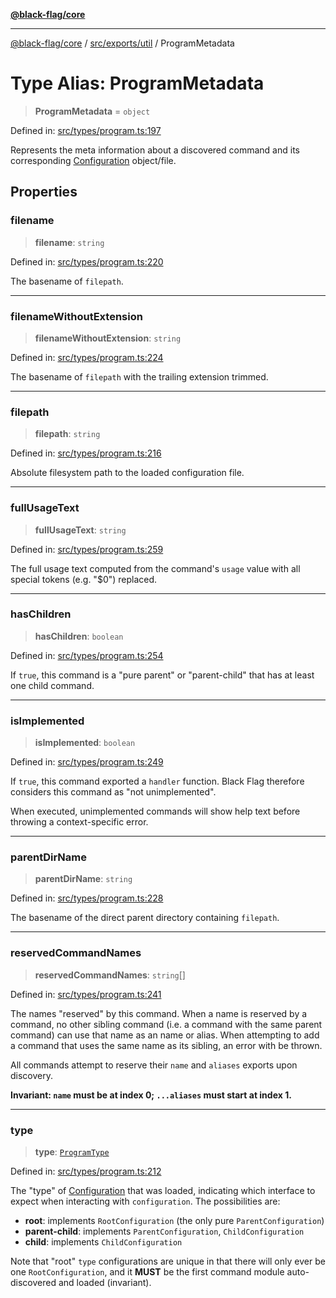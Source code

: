[**@black-flag/core**](../../../../README.md)

***

[@black-flag/core](../../../../README.md) / [src/exports/util](../README.md) / ProgramMetadata

# Type Alias: ProgramMetadata

> **ProgramMetadata** = `object`

Defined in: [src/types/program.ts:197](https://github.com/Xunnamius/black-flag/blob/6975ac4841c42ac3213d392b5cb06d13a72628a4/src/types/program.ts#L197)

Represents the meta information about a discovered command and its
corresponding [Configuration](../../type-aliases/Configuration.md) object/file.

## Properties

### filename

> **filename**: `string`

Defined in: [src/types/program.ts:220](https://github.com/Xunnamius/black-flag/blob/6975ac4841c42ac3213d392b5cb06d13a72628a4/src/types/program.ts#L220)

The basename of `filepath`.

***

### filenameWithoutExtension

> **filenameWithoutExtension**: `string`

Defined in: [src/types/program.ts:224](https://github.com/Xunnamius/black-flag/blob/6975ac4841c42ac3213d392b5cb06d13a72628a4/src/types/program.ts#L224)

The basename of `filepath` with the trailing extension trimmed.

***

### filepath

> **filepath**: `string`

Defined in: [src/types/program.ts:216](https://github.com/Xunnamius/black-flag/blob/6975ac4841c42ac3213d392b5cb06d13a72628a4/src/types/program.ts#L216)

Absolute filesystem path to the loaded configuration file.

***

### fullUsageText

> **fullUsageText**: `string`

Defined in: [src/types/program.ts:259](https://github.com/Xunnamius/black-flag/blob/6975ac4841c42ac3213d392b5cb06d13a72628a4/src/types/program.ts#L259)

The full usage text computed from the command's `usage` value with all
special tokens (e.g. "$0") replaced.

***

### hasChildren

> **hasChildren**: `boolean`

Defined in: [src/types/program.ts:254](https://github.com/Xunnamius/black-flag/blob/6975ac4841c42ac3213d392b5cb06d13a72628a4/src/types/program.ts#L254)

If `true`, this command is a "pure parent" or "parent-child" that has at
least one child command.

***

### isImplemented

> **isImplemented**: `boolean`

Defined in: [src/types/program.ts:249](https://github.com/Xunnamius/black-flag/blob/6975ac4841c42ac3213d392b5cb06d13a72628a4/src/types/program.ts#L249)

If `true`, this command exported a `handler` function. Black Flag therefore
considers this command as "not unimplemented".

When executed, unimplemented commands will show help text before throwing a
context-specific error.

***

### parentDirName

> **parentDirName**: `string`

Defined in: [src/types/program.ts:228](https://github.com/Xunnamius/black-flag/blob/6975ac4841c42ac3213d392b5cb06d13a72628a4/src/types/program.ts#L228)

The basename of the direct parent directory containing `filepath`.

***

### reservedCommandNames

> **reservedCommandNames**: `string`[]

Defined in: [src/types/program.ts:241](https://github.com/Xunnamius/black-flag/blob/6975ac4841c42ac3213d392b5cb06d13a72628a4/src/types/program.ts#L241)

The names "reserved" by this command. When a name is reserved by a command,
no other sibling command (i.e. a command with the same parent command) can
use that name as an name or alias. When attempting to add a command that
uses the same name as its sibling, an error with be thrown.

All commands attempt to reserve their `name` and `aliases` exports upon
discovery.

**Invariant: `name` must be at index 0; `...aliases` must start at index
1.**

***

### type

> **type**: [`ProgramType`](ProgramType.md)

Defined in: [src/types/program.ts:212](https://github.com/Xunnamius/black-flag/blob/6975ac4841c42ac3213d392b5cb06d13a72628a4/src/types/program.ts#L212)

The "type" of [Configuration](../../type-aliases/Configuration.md) that was loaded, indicating which
interface to expect when interacting with `configuration`. The
possibilities are:

- **root**: implements `RootConfiguration` (the only pure
  `ParentConfiguration`)
- **parent-child**: implements `ParentConfiguration`, `ChildConfiguration`
- **child**: implements `ChildConfiguration`

Note that "root" `type` configurations are unique in that there will only
ever be one `RootConfiguration`, and it **MUST** be the first command
module auto-discovered and loaded (invariant).
